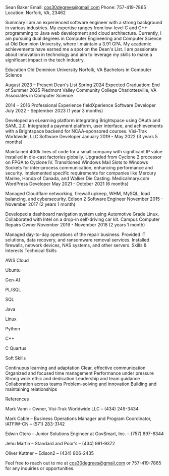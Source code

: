 Sean Baker
Email: cos30degrees@gmail.com
Phone: 757-419-7865
Location: Norfolk, VA, 23462

Summary
I am an experienced software engineer with a strong background in various industries. My expertise ranges from low-level C and C++ programming to Java web development and cloud architecture. Currently, I am pursuing dual degrees in Computer Engineering and Computer Science at Old Dominion University, where I maintain a 3.91 GPA. My academic achievements have earned me a spot on the Dean's List. I am passionate about innovation in technology and aim to leverage my skills to make a significant impact in the tech industry.

Education
Old Dominion University
Norfolk, VA
Bachelors in Computer Science

August 2023 – Present
Dean's List Spring 2024
Expected Graduation: End of Summer 2025
Piedmont Valley Community College
Charlottesville, VA
Associates in Computer Science

2014 – 2016
Professional Experience
fieldXperience
Software Developer
July 2022 - September 2023 (1 year 3 months)

Developed an eLearning platform integrating Brightspace using OAuth and SAML 2.0.
Integrated a payment platform, user interface, and achievements with a Brightspace backend for NCAA-sponsored courses.
Visi-Trak Worldwide, LLC
Software Developer
January 2019 - May 2022 (3 years 5 months)

Maintained 400k lines of code for a small company with significant IP value installed in die-cast factories globally.
Upgraded from Cyclone 2 processor on FPGA to Cyclone IV.
Transitioned Windows Mail Slots to Windows Sockets for inter-process communication, enhancing performance and security.
Implemented specific requirements for companies like Mercury Marine, Honda of Canada, and Walker Die Casting.
Medicalmary.com
WordPress Developer
May 2021 - October 2021 (6 months)

Managed Cloudflare networking, firewall upkeep, WHM, MySQL, load balancing, and cybersecurity.
Edison 2
Software Engineer
November 2015 - November 2017 (2 years 1 month)

Developed a dashboard navigation system using Automotive Grade Linux.
Collaborated with Intel on a drop-in self-driving car kit.
Campus Computer Repairs
Owner
November 2016 - November 2018 (2 years 1 month)

Managed day-to-day operations of the repair business.
Provided IT solutions, data recovery, and ransomware removal services.
Installed firewalls, network devices, NAS systems, and other servers.
Skills & Interests
Technical Skills

AWS Cloud

Ubuntu

Gen-AI

PL/SQL

SQL

Java

Linux

Python

C++

C
Quartus

Soft Skills

Continuous learning and adaptation
Clear, effective communication
Organized and focused time management
Performance under pressure
Strong work ethic and dedication
Leadership and team guidance
Collaboration across teams
Problem-solving and innovation
Building and maintaining relationships

References

Mark Vann – Owner, Visi-Trak Worldwide LLC – (434) 249-3434

Mark Cable – Business Operations Manager and Program Coordinator, IATFIW-CN – (571) 283-3142

Edwin Otero – Junior Solutions Engineer at GovSmart, Inc. – (757) 897-6344

Jehu Martin – Standard and Poor's – (434) 981-9372

Oliver Kuttner – Edison2 – (434) 806-2435

Feel free to reach out to me at cos30degrees@gmail.com or 757-419-7865 for any inquiries or opportunities.

